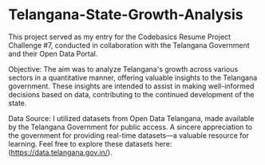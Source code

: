 # Telangana-State-Growth-Analysis

This project served as my entry for the Codebasics Resume Project Challenge #7, conducted in collaboration with the Telangana Government and their Open Data Portal.

Objective: The aim was to analyze Telangana's growth across various sectors in a quantitative manner, offering valuable insights to the Telangana government. These insights are intended to assist in making well-informed decisions based on data, contributing to the continued development of the state.

Data Source: I utilized datasets from Open Data Telangana, made available by the Telangana Government for public access. A sincere appreciation to the government for providing real-time datasets—a valuable resource for learning. Feel free to explore these datasets here: (https://data.telangana.gov.in/).
